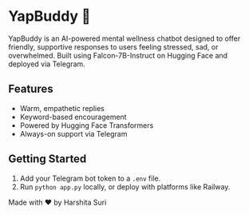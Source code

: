 # YapBuddy 🧠

YapBuddy is an AI-powered mental wellness chatbot designed to offer friendly, supportive responses to users feeling stressed, sad, or overwhelmed. Built using Falcon-7B-Instruct on Hugging Face and deployed via Telegram.

## Features
- Warm, empathetic replies
- Keyword-based encouragement
- Powered by Hugging Face Transformers
- Always-on support via Telegram

## Getting Started
1. Add your Telegram bot token to a `.env` file.
2. Run `python app.py` locally, or deploy with platforms like Railway.

Made with ❤️ by Harshita Suri

